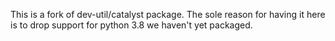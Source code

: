 This is a fork of dev-util/catalyst package. The sole reason for
having it here is to drop support for python 3.8 we haven't yet
packaged.
